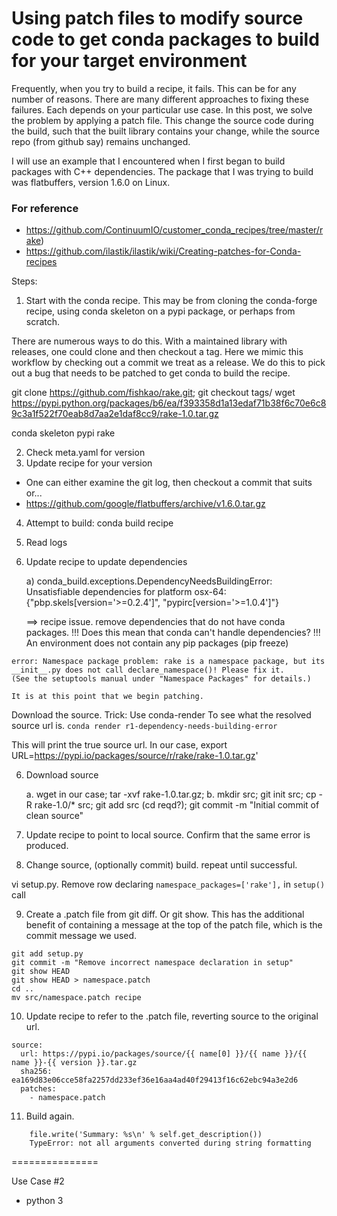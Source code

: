 # Using patch files to modify source code to get conda packages to build for your target environment

Frequently, when you try to build a recipe, it fails. This can be for any number of reasons. There are many different approaches to fixing these failures. Each depends on your particular use case.
In this post, we solve the problem by applying a patch file. This change the source code during the build, such that the built library contains your change, while the source repo (from github say) remains unchanged.

I will use an example that I encountered when I first began to build packages with C++ dependencies. The package that I was trying to build was flatbuffers, version 1.6.0 on Linux.

### For reference

- https://github.com/ContinuumIO/customer_conda_recipes/tree/master/rake)
- https://github.com/ilastik/ilastik/wiki/Creating-patches-for-Conda-recipes

Steps:

1. Start with the conda recipe. This may be from cloning the conda-forge recipe, using conda skeleton on a pypi package, or perhaps from scratch.

 There are numerous ways to do this. With a maintained library with releases, one could clone and then checkout a tag. Here we mimic this workflow by checking out a commit we treat as a release. We do this to pick out a bug that needs to be patched to get conda to build the recipe.

git clone https://github.com/fishkao/rake.git; git checkout tags/<desired version>
wget https://pypi.python.org/packages/b6/ea/f393358d1a13edaf71b38f6c70e6c89c3a1f522f70eab8d7aa2e1daf8cc9/rake-1.0.tar.gz

conda skeleton pypi rake

2. Check meta.yaml for version
3. Update recipe for your version
  - One can either examine the git log, then checkout a commit that suits or...
  - https://github.com/google/flatbuffers/archive/v1.6.0.tar.gz

4. Attempt to build: conda build recipe

5. Read logs


3. Update recipe to update dependencies 

	a) conda_build.exceptions.DependencyNeedsBuildingError: Unsatisfiable dependencies for platform osx-64: {"pbp.skels[version='>=0.2.4']", "pypirc[version='>=1.0.4']"}

	==> recipe issue. remove dependencies that do not have conda packages. 
	!!! Does this mean that conda can't handle dependencies?
	!!! An environment does not contain any pip packages (pip freeze)
```
error: Namespace package problem: rake is a namespace package, but its __init__.py does not call declare_namespace()! Please fix it.
(See the setuptools manual under "Namespace Packages" for details.)
```

	It is at this point that we begin patching.

Download the source. Trick: Use conda-render To see what the resolved source url is. `conda render r1-dependency-needs-building-error`

This will print the true source url. In our case, export URL=https://pypi.io/packages/source/r/rake/rake-1.0.tar.gz'

6. Download source	 

	a. wget in our case; tar -xvf rake-1.0.tar.gz;
	b. mkdir src; git init src; cp -R rake-1.0/* src; git add src (cd reqd?); git commit -m "Initial commit of clean source"
   
7. Update recipe to point to local source. Confirm that the same error is produced.

8. Change source, (optionally commit) build. repeat until successful.

vi setup.py. Remove row declaring `namespace_packages=['rake'],` in `setup()` call


9. Create a .patch file from git diff. Or git show. This has the additional benefit of containing a message at the top of the patch file, which is the commit message we used.

```
git add setup.py
git commit -m "Remove incorrect namespace declaration in setup"
git show HEAD
git show HEAD > namespace.patch
cd ..
mv src/namespace.patch recipe
```

10. Update recipe to refer to the .patch file, reverting source to the original url.

```
source:
  url: https://pypi.io/packages/source/{{ name[0] }}/{{ name }}/{{ name }}-{{ version }}.tar.gz
  sha256: ea169d83e06cce58fa2257dd233ef36e16aa4ad40f29413f16c62ebc94a3e2d6
  patches:
    - namespace.patch
```

11. Build again.

```
    file.write('Summary: %s\n' % self.get_description())
	TypeError: not all arguments converted during string formatting 
``` 
===============

Use Case #2
- python 3


